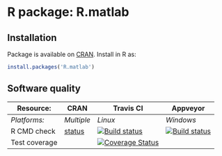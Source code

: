 # R package: R.matlab


## Installation
Package is available on [CRAN](http://cran.r-project.org/package=R.matlab).  Install in R as:
```r
install.packages('R.matlab')
```


## Software quality

| Resource:     | CRAN        | Travis CI        | Appveyor         |
| ------------- | ------------------- | ---------------- | ---------------- |
| _Platforms:_  | _Multiple_          | _Linux_          | _Windows_        |
| R CMD check   | [status](http://cran.r-project.org/web/checks/check_results_R.matlab.html) | <a href="https://travis-ci.org/HenrikBengtsson/R.matlab"><img src="https://travis-ci.org/HenrikBengtsson/R.matlab.svg" alt="Build status"></a>    | <a href="https://ci.appveyor.com/project/HenrikBengtsson/r-matlab"><img src="https://ci.appveyor.com/api/projects/status/github/HenrikBengtsson/R.matlab" alt="Build status"></a> |
| Test coverage |                     | <a href="https://coveralls.io/r/HenrikBengtsson/R.matlab"><img src="https://coveralls.io/repos/HenrikBengtsson/R.matlab/badge.png?branch=develop" alt="Coverage Status"/></a> |                  |
